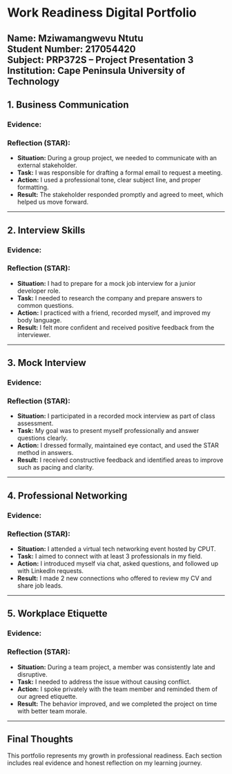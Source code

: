 # Work Readiness Digital Portfolio  
**Name:** Mziwamangwevu Ntutu  
**Student Number:** 217054420  
**Subject:** PRP372S – Project Presentation 3  
**Institution:** Cape Peninsula University of Technology 
---

## 1. Business Communication

### Evidence:


### Reflection (STAR):
- **Situation:** During a group project, we needed to communicate with an external stakeholder.
- **Task:** I was responsible for drafting a formal email to request a meeting.
- **Action:** I used a professional tone, clear subject line, and proper formatting.
- **Result:** The stakeholder responded promptly and agreed to meet, which helped us move forward.

---

## 2. Interview Skills

### Evidence:


### Reflection (STAR):
- **Situation:** I had to prepare for a mock job interview for a junior developer role.
- **Task:** I needed to research the company and prepare answers to common questions.
- **Action:** I practiced with a friend, recorded myself, and improved my body language.
- **Result:** I felt more confident and received positive feedback from the interviewer.

---

## 3. Mock Interview

### Evidence:


### Reflection (STAR):
- **Situation:** I participated in a recorded mock interview as part of class assessment.
- **Task:** My goal was to present myself professionally and answer questions clearly.
- **Action:** I dressed formally, maintained eye contact, and used the STAR method in answers.
- **Result:** I received constructive feedback and identified areas to improve such as pacing and clarity.

---

## 4. Professional Networking

### Evidence:


### Reflection (STAR):
- **Situation:** I attended a virtual tech networking event hosted by CPUT.
- **Task:** I aimed to connect with at least 3 professionals in my field.
- **Action:** I introduced myself via chat, asked questions, and followed up with LinkedIn requests.
- **Result:** I made 2 new connections who offered to review my CV and share job leads.

---

## 5. Workplace Etiquette

### Evidence:

### Reflection (STAR):
- **Situation:** During a team project, a member was consistently late and disruptive.
- **Task:** I needed to address the issue without causing conflict.
- **Action:** I spoke privately with the team member and reminded them of our agreed etiquette.
- **Result:** The behavior improved, and we completed the project on time with better team morale.

---

## Final Thoughts

This portfolio represents my growth in professional readiness. Each section includes real evidence and honest reflection on my learning journey.

